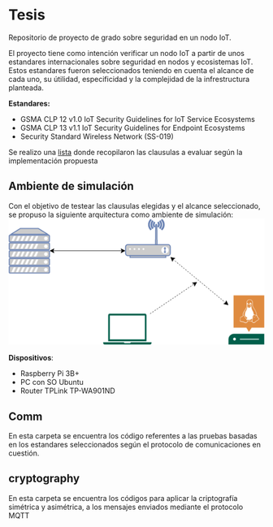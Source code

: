 # Tesis

Repositorio de proyecto de grado sobre seguridad en un nodo IoT.

El proyecto tiene como intención verificar un nodo IoT a partir de unos estandares internacionales sobre seguridad en nodos y ecosistemas IoT. Estos estandares fueron seleccionados teniendo en cuenta el alcance de cada uno, su útilidad, especificidad y la complejidad de la infrestructura planteada.

**Estandares:**

- GSMA CLP 12 v1.0 IoT Security Guidelines for IoT Service Ecosystems
- GSMA CLP 13 v1.1 IoT Security Guidelines for Endpoint Ecosystems
- Security Standard Wireless Network (SS-019)

Se realizo una [lista](Lista_Estandares.xlsx) donde recopilaron las clausulas a evaluar según la implementación propuesta

## Ambiente de simulación

Con el objetivo de testear las clausulas elegidas y el alcance seleccionado, se propuso la siguiente arquitectura como ambiente de simulación:
![Img](img/simulacion.png)

**Dispositivos**:

- Raspberry Pi 3B+
- PC con SO Ubuntu
- Router TPLink TP-WA901ND


## Comm

En esta carpeta se encuentra los código referentes a las pruebas basadas en los estandares seleccionados según el protocolo de comunicaciones
en cuestión.

## cryptography

En esta carpeta se encuentra los códigos para aplicar la criptografía simétrica y asimétrica, a los mensajes enviados mediante el protocolo MQTT